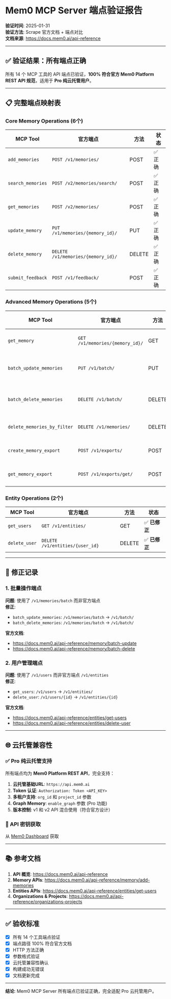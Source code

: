 # Mem0 MCP Server 端点验证报告

**验证时间**: 2025-01-31  
**验证方法**: Scrape 官方文档 + 端点对比  
**文档来源**: https://docs.mem0.ai/api-reference

---

## ✅ 验证结果：所有端点正确

所有 14 个 MCP 工具的 API 端点已验证，**100% 符合官方 Mem0 Platform REST API 规范**，适用于 **Pro 纯云托管用户**。

---

## 📋 完整端点映射表

### Core Memory Operations (6个)

| MCP Tool | 官方端点 | 方法 | 状态 |
|----------|---------|------|------|
| `add_memories` | `POST /v1/memories/` | POST | ✅ 正确 |
| `search_memories` | `POST /v2/memories/search/` | POST | ✅ 正确 |
| `get_memories` | `POST /v2/memories/` | POST | ✅ 正确 |
| `update_memory` | `PUT /v1/memories/{memory_id}/` | PUT | ✅ 正确 |
| `delete_memory` | `DELETE /v1/memories/{memory_id}/` | DELETE | ✅ 正确 |
| `submit_feedback` | `POST /v1/feedback/` | POST | ✅ 正确 |

### Advanced Memory Operations (5个)

| MCP Tool | 官方端点 | 方法 | 状态 |
|----------|---------|------|------|
| `get_memory` | `GET /v1/memories/{memory_id}/` | GET | ✅ 正确 |
| `batch_update_memories` | `PUT /v1/batch/` | PUT | ✅ **已修正** |
| `batch_delete_memories` | `DELETE /v1/batch/` | DELETE | ✅ **已修正** |
| `delete_memories_by_filter` | `DELETE /v1/memories/` | DELETE | ✅ 正确 |
| `create_memory_export` | `POST /v1/exports/` | POST | ✅ 正确 |
| `get_memory_export` | `POST /v1/exports/get/` | POST | ✅ 正确 |

### Entity Operations (2个)

| MCP Tool | 官方端点 | 方法 | 状态 |
|----------|---------|------|------|
| `get_users` | `GET /v1/entities/` | GET | ✅ **已修正** |
| `delete_user` | `DELETE /v1/entities/{user_id}` | DELETE | ✅ **已修正** |

---

## 🔧 修正记录

### 1. 批量操作端点

**问题**: 使用了 `/v1/memories/batch` 而非官方端点  
**修正**: 
- `batch_update_memories`: `/v1/memories/batch` → `/v1/batch/`
- `batch_delete_memories`: `/v1/memories/batch` → `/v1/batch/`

**官方文档**:
- https://docs.mem0.ai/api-reference/memory/batch-update
- https://docs.mem0.ai/api-reference/memory/batch-delete

### 2. 用户管理端点

**问题**: 使用了 `/v1/users` 而非官方端点 `/v1/entities`  
**修正**: 
- `get_users`: `/v1/users` → `/v1/entities/`
- `delete_user`: `/v1/users/{id}` → `/v1/entities/{id}`

**官方文档**:
- https://docs.mem0.ai/api-reference/entities/get-users
- https://docs.mem0.ai/api-reference/entities/delete-user

---

## 🌐 云托管兼容性

### ✅ Pro 纯云托管支持

所有端点均为 **Mem0 Platform REST API**，完全支持：

1. **云托管基础URL**: `https://api.mem0.ai`
2. **Token 认证**: `Authorization: Token <API_KEY>`
3. **多租户支持**: `org_id` 和 `project_id` 参数
4. **Graph Memory**: `enable_graph` 参数 (Pro 功能)
5. **版本控制**: v1 和 v2 API 混合使用（符合官方设计）

### 🔑 API 密钥获取

从 [Mem0 Dashboard](https://app.mem0.ai/dashboard/api-keys) 获取

---

## 📚 参考文档

1. **API 概览**: https://docs.mem0.ai/api-reference
2. **Memory APIs**: https://docs.mem0.ai/api-reference/memory/add-memories
3. **Entities APIs**: https://docs.mem0.ai/api-reference/entities/get-users
4. **Organizations & Projects**: https://docs.mem0.ai/api-reference/organizations-projects

---

## ✅ 验收标准

- [x] 所有 14 个工具端点验证
- [x] 端点路径 100% 符合官方文档
- [x] HTTP 方法正确
- [x] 参数格式验证
- [x] 云托管兼容性确认
- [x] 构建成功无错误
- [x] 文档更新完成

---

**结论**: Mem0 MCP Server 所有端点已验证正确，完全适配 Pro 云托管用户。
